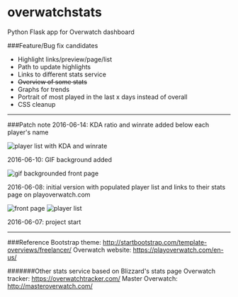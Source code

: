 overwatchstats
=========

Python Flask app for Overwatch dashboard

###Feature/Bug fix candidates
- Highlight links/preview/page/list
- Path to update highlights
- Links to different stats service
- ~~Overview of some stats~~
- Graphs for trends
- Portrait of most played in the last x days instead of overall
- CSS cleanup

---------

###Patch note
2016-06-14: KDA ratio and winrate added below each player's name

![player list with KDA and winrate](http://imgur.com/6RJlepJ)

2016-06-10: GIF background added

![gif backgrounded front page](http://imgur.com/riFEtGB)

2016-06-08: initial version with populated player list and links to their stats page on playoverwatch.com

![front page](http://i.imgur.com/9VuNFId.png)
![player list](http://i.imgur.com/SCiuNsp.png)

2016-06-07: project start

---------

###Reference
Bootstrap theme: http://startbootstrap.com/template-overviews/freelancer/
Overwatch website: https://playoverwatch.com/en-us/

#######Other stats service based on Blizzard's stats page
Overwatch tracker: https://overwatchtracker.com/
Master Overwatch: http://masteroverwatch.com/




